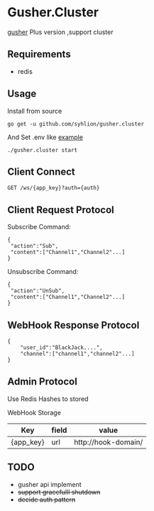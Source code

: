 # Gusher.Cluster

 [gusher](https://github.com/syhlion/gusher) Plus version ,support cluster

## Requirements

* redis

## Usage

Install from source

`go get -u github.com/syhlion/gusher.cluster`

And Set .env like [example](https://github.com/syhlion/gusher.cluster/blob/master/.env.example)

`./gusher.cluster start`

## Client Connect

`GET /ws/{app_key}?auth={auth}`

## Client Request Protocol

Subscribe Command:

```
{
 "action":"Sub",
 "content":["Channel1","Channel2"...]
}
```

Unsubscribe Command:

```
{
 "action":"UnSub",
 "content":["Channel1","Channel2"...]
}
```

## WebHook Response Protocol

```
{
    "user_id":"BlackJack....",
    "channel":["channel1","channel2"...]
}
```

## Admin Protocol

Use Redis Hashes to stored

WebHook Storage 

Key|field|value
---|---|---
{app_key}|url|http://hook-domain/




## TODO

* gusher api implement
* <del>support gracefulll shutdown</del>
* <del>decide auth pattern</del>

